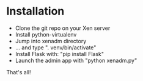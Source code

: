 Installation
============
  * Clone the git repo on your Xen server
  * Install python-virtualenv
  * Jump into xenadm directory
  * ... and type ". venv/bin/activate"
  * Install Flask with: "pip install Flask"
  * Launch the admin app with "python xenadm.py"

That's all! 
